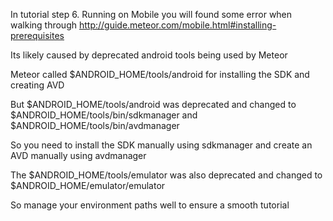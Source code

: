In tutorial step 6. Running on Mobile you will found some error when walking through http://guide.meteor.com/mobile.html#installing-prerequisites

Its likely caused by deprecated android tools being used by Meteor

Meteor called $ANDROID_HOME/tools/android for installing the SDK and creating AVD

But $ANDROID_HOME/tools/android was deprecated and changed to $ANDROID_HOME/tools/bin/sdkmanager and $ANDROID_HOME/tools/bin/avdmanager

So you need to install the SDK manually using sdkmanager and create an AVD manually using avdmanager

The $ANDROID_HOME/tools/emulator was also deprecated and changed to $ANDROID_HOME/emulator/emulator

So manage your environment paths well to ensure a smooth tutorial
